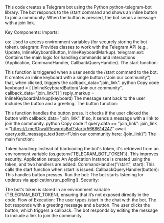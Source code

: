 This code creates a Telegram bot using the Python python-telegram-bot library. The bot responds to the /start command and shows an inline button to join a community. When the button is pressed, the bot sends a message with a join link.

Key Components:
Imports:

os: Used to access environment variables (for securely storing the bot token).
telegram: Provides classes to work with the Telegram API (e.g., Update, InlineKeyboardButton, InlineKeyboardMarkup).
telegram.ext: Contains the main logic for handling commands and interactions (Application, CommandHandler, CallbackQueryHandler).
The start function:

This function is triggered when a user sends the /start command to the bot.
It creates an inline keyboard with a single button ("Join our community") that, when clicked, triggers the callback_data="join_link".
python
Copy code
keyboard = [
    [InlineKeyboardButton("Join our community", callback_data="join_link")]
]
reply_markup = InlineKeyboardMarkup(keyboard)
The message sent back to the user includes the button and a greeting.
The button function:

This function handles the button press.
It checks if the user clicked the button with callback_data="join_link". If so, it sends a message with a link to join the community.
python
Copy code
if query.data == "join_link":
    join_link = "https://t.me/DiwaliRewardsBot?start=5668614247"
    await query.edit_message_text(text=f"Join our community here: {join_link}")
The main function:

Token handling: Instead of hardcoding the bot's token, it's retrieved from an environment variable (os.getenv('TELEGRAM_BOT_TOKEN')). This improves security.
Application setup: An Application instance is created using the token, and two handlers are added:
CommandHandler("/start", start): This calls the start function when /start is issued.
CallbackQueryHandler(button): This handles button presses.
Run the bot: The bot starts listening for updates via application.run_polling().
Security:

The bot's token is stored in an environment variable (TELEGRAM_BOT_TOKEN), ensuring that it’s not exposed directly in the code.
Flow of Execution:
The user types /start in the chat with the bot.
The bot responds with a greeting message and a button.
The user clicks the button, which triggers a callback.
The bot responds by editing the message to include a link to join the community.
